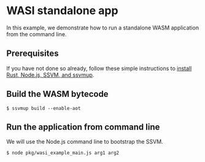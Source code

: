 # WASI standalone app

In this example, we demonstrate how to run a standalone WASM application from the command line.

## Prerequisites

If you have not done so already, follow these simple instructions to [install Rust, Node.js, SSVM, and ssvmup](https://www.secondstate.io/articles/setup-rust-nodejs/).

## Build the WASM bytecode

```
$ ssvmup build --enable-aot
```

## Run the application from command line

We will use the Node.js command line to bootstrap the SSVM.

```
$ node pkg/wasi_example_main.js arg1 arg2
```
